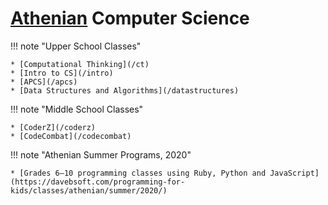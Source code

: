 # [Athenian](https://www.athenian.org) Computer Science  

!!! note "Upper School Classes"

    * [Computational Thinking](/ct)
    * [Intro to CS](/intro)
    * [APCS](/apcs)
    * [Data Structures and Algorithms](/datastructures)

!!! note "Middle School Classes"

    * [CoderZ](/coderz)
    * [CodeCombat](/codecombat)

!!! note "Athenian Summer Programs, 2020"

    * [Grades 6–10 programming classes using Ruby, Python and JavaScript](https://davebsoft.com/programming-for-kids/classes/athenian/summer/2020/)
